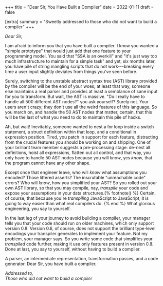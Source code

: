 +++
title = "Dear Sir, You Have Built a Compiler"
date = 2022-01-11
draft = false

[extra]
summary = "Sweetly addressed to those who did not want to build a compiler"
+++

*Dear Sir,*

I am afraid to inform you that you have built a compiler.
I know you wanted a "simple prototype" that would just add that
one feature to your programming model.
You said that "SSA is an overkill" and "it's just way too much infrastructure
to maintain for a simple task" and yet, six months later, you have pile of
string mangling scripts that do not work---breaking every time a user input
slightly deviates from things you've seen before.

Surely, switching to the unstable abstract syntax tree (AST) library provided by the compiler will be the
end of your woes; at least that way, someone else maintains a real parser and provides
at least a semblance of sane input for you to transform.
But wait, the AST is massive. "Do I really have to handle all 500 different AST nodes?" you ask yourself?
Surely not.
Your users aren't crazy; they don't use all the weird features of this language.
So you march on, and handle the 50 AST nodes that matter, certain, that this
will be the last of what you need to do to maintain this pile of hacks.

Ah, but wait! Inevitably, someone wanted to nest a for loop inside a switch
statement, a struct definition within that loop, and a conditional in
expression position.
Tired, you patch in support for each feature, distracting from the crucial
features you should be working on and shipping.
One of your brilliant team member suggests a pre-processing stage: de-nest all definitions,
hoist all expressions, flatten out all control, and that way, you only have to handle
50 AST nodes because you will *know*, yes *know*, that the program cannot have any other
shape.

Except once that engineer leave, who will *know* what assumptions you encoded?
Those littered asserts? The inscrutable "unreachable code" errors? Who will *know*,
how you simplified your AST?
So you rolled out your own AST library, so that you may compile, nay, *transpile* your
code and expose your assumptions in your data structures.{% footnote() %}
Certain, of course, that because you're *transpiling* JavaScript to JavaScript, it is going to
way easier than what real compilers do.
{% end %} What glorious engineering, you say to yourself.

In the last leg of your journey to avoid building a compiler, your manager tells you
that your code should run on older machines, which only support version 0.8.
Version 0.8, of course, does not support the brilliant type-level encodings your
transpiler generates to implement your feature.
Not my problem, your manager says.
So you write some code that simplifies your *transpiled* code further, making
it use only features present in version 0.8.
Done at last, you say to yourself, without having to build a compiler.

A parser, an intermediate representation, transformation passes, and a code generator.
Dear Sir, you have built a compiler.

*Addressed to,*<br/>
*Those who did not want to build a compiler*
